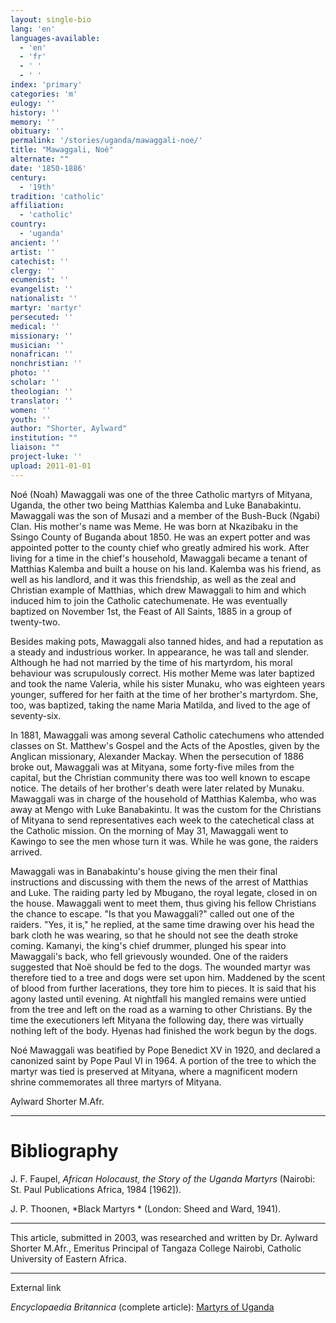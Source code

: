 ```yaml
---
layout: single-bio
lang: 'en'
languages-available:
  - 'en'
  - 'fr'
  - ' '
  - ' '
index: 'primary'
categories: 'm'
eulogy: ''
history: ''
memory: ''
obituary: ''
permalink: '/stories/uganda/mawaggali-noe/'
title: "Mawaggali, Noé"
alternate: ""
date: '1850-1886'
century:
  - '19th'
tradition: 'catholic'
affiliation:
  - 'catholic'
country:
  - 'uganda'
ancient: ''
artist: ''
catechist: ''
clergy: ''
ecumenist: ''
evangelist: ''
nationalist: ''
martyr: 'martyr'
persecuted: ''
medical: ''
missionary: ''
musician: ''
nonafrican: ''
nonchristian: ''
photo: ''
scholar: ''
theologian: ''
translator: ''
women: ''
youth: ''
author: "Shorter, Aylward"
institution: ""
liaison: ""
project-luke: ''
upload: 2011-01-01
---
```




No&eacute; (Noah) Mawaggali was one of the three Catholic martyrs of Mityana, Uganda, the other two being Matthias Kalemba and Luke Banabakintu. Mawaggali was the son of Musazi and a member of the Bush-Buck (Ngabi) Clan. His mother's name was Meme. He was born at Nkazibaku in the Ssingo County of Buganda about 1850. He was an expert potter and was appointed potter to the county chief who greatly admired his work. After living for a time in the chief's household, Mawaggali became a tenant of Matthias Kalemba and built a house on his land. Kalemba was his friend, as well as his landlord, and it was this friendship, as well as the zeal and Christian example of Matthias, which drew Mawaggali to him and which induced him to join the Catholic catechumenate. He was eventually baptized on November 1st, the Feast of All Saints, 1885 in a group of twenty-two.

Besides making pots, Mawaggali also tanned hides, and had a reputation as a steady and industrious worker. In appearance, he was tall and slender. Although he had not married by the time of his martyrdom, his moral behaviour was scrupulously correct. His mother Meme was later baptized and took the name Valeria, while his sister Munaku, who was eighteen years younger, suffered for her faith at the time of her brother's martyrdom. She, too, was baptized, taking the name Maria Matilda, and lived to the age of seventy-six.

In 1881, Mawaggali was among several Catholic catechumens who attended classes on St. Matthew's Gospel and the Acts of the Apostles, given by the Anglican missionary, Alexander Mackay. When the persecution of 1886 broke out, Mawaggali was at Mityana, some forty-five miles from the capital, but the Christian community there was too well known to escape notice. The details of her brother's death were later related by Munaku.  Mawaggali was in charge of  the household of Matthias Kalemba, who was away at Mengo with Luke Banabakintu. It was the custom for the Christians of Mityana to send representatives each week to the catechetical class at the Catholic mission. On the morning of May 31, Mawaggali went to Kawingo to see the men whose turn it was. While he was gone, the raiders arrived.

Mawaggali was in Banabakintu's house giving the men their final instructions and discussing with them the news of  the arrest of  Matthias  and Luke. The raiding party led by Mbugano, the royal legate, closed in on the house. Mawaggali went to meet them, thus giving his fellow Christians the chance to escape. "Is that you Mawaggali?" called out one of the raiders. "Yes, it is," he replied, at the same time drawing over his head the bark cloth he was wearing, so that he should not see the death stroke coming. Kamanyi, the king's chief drummer, plunged his spear into Mawaggali's back, who fell grievously wounded. One of the raiders suggested that Noë should be fed to the dogs. The wounded martyr was therefore tied to a tree and dogs were set upon him. Maddened by the scent of blood from further lacerations, they tore him to pieces. It is said that his agony lasted until evening. At nightfall his mangled remains were untied from the tree and left on the road as a warning to other Christians. By the time the executioners left Mityana the following day, there was virtually nothing left of the body. Hyenas had finished the work begun by the dogs.

No&eacute; Mawaggali was beatified by Pope Benedict XV in 1920, and declared a canonized saint by Pope Paul VI in 1964. A portion of the tree to which the martyr was tied is preserved at Mityana, where a magnificent modern shrine commemorates all three martyrs of Mityana.

Aylward Shorter M.Afr.

---

# Bibliography

J. F. Faupel, *African Holocaust, the Story of the Uganda Martyrs* (Nairobi: St. Paul Publications Africa, 1984 [1962]).

J. P. Thoonen,  *Black Martyrs * (London: Sheed and Ward, 1941).

---

This article, submitted in 2003, was researched and written by Dr. Aylward Shorter M.Afr., Emeritus Principal of Tangaza College Nairobi, Catholic University of Eastern Africa.

---

External link

*Encyclopaedia Britannica*  (complete article): [ Martyrs of Uganda](http://www.britannica.com/eb/article-9074103/Martyrs-of-Uganda)
